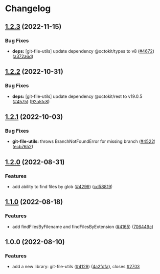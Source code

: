 # Changelog

## [1.2.3](https://github.com/googleapis/repo-automation-bots/compare/git-file-utils-v1.2.2...git-file-utils-v1.2.3) (2022-11-15)


### Bug Fixes

* **deps:** [git-file-utils] update dependency @octokit/types to v8 ([#4672](https://github.com/googleapis/repo-automation-bots/issues/4672)) ([a372a6d](https://github.com/googleapis/repo-automation-bots/commit/a372a6d6cab9535c77d830bbf079ba7594ed1b3e))

## [1.2.2](https://github.com/googleapis/repo-automation-bots/compare/git-file-utils-v1.2.1...git-file-utils-v1.2.2) (2022-10-31)


### Bug Fixes

* **deps:** [git-file-utils] update dependency @octokit/rest to v19.0.5 ([#4575](https://github.com/googleapis/repo-automation-bots/issues/4575)) ([92a5fc8](https://github.com/googleapis/repo-automation-bots/commit/92a5fc8a8d4a677fa36a72026687dd0f252550a1))

## [1.2.1](https://github.com/googleapis/repo-automation-bots/compare/git-file-utils-v1.2.0...git-file-utils-v1.2.1) (2022-10-03)


### Bug Fixes

* **git-file-utils:** throws BranchNotFoundError for missing branch ([#4522](https://github.com/googleapis/repo-automation-bots/issues/4522)) ([ecb7652](https://github.com/googleapis/repo-automation-bots/commit/ecb76529ab04e6676b8fd21a671281597ddab8b2))

## [1.2.0](https://github.com/googleapis/repo-automation-bots/compare/git-file-utils-v1.1.0...git-file-utils-v1.2.0) (2022-08-31)


### Features

* add ability to find files by glob ([#4299](https://github.com/googleapis/repo-automation-bots/issues/4299)) ([cd58819](https://github.com/googleapis/repo-automation-bots/commit/cd588194e6b28d97632bca1215d6af03b07e3797))

## [1.1.0](https://github.com/googleapis/repo-automation-bots/compare/git-file-utils-v1.0.0...git-file-utils-v1.1.0) (2022-08-18)


### Features

* add findFilesByFilename and findFilesByExtension ([#4165](https://github.com/googleapis/repo-automation-bots/issues/4165)) ([706449c](https://github.com/googleapis/repo-automation-bots/commit/706449ce1a7294357c6e04bd67c064bd9723bf2d))

## 1.0.0 (2022-08-10)


### Features

* add a new library: git-file-utils ([#4129](https://github.com/googleapis/repo-automation-bots/issues/4129)) ([4a2fdfa](https://github.com/googleapis/repo-automation-bots/commit/4a2fdfa2156b11555963283fb036e4b510cd10ff)), closes [#2703](https://github.com/googleapis/repo-automation-bots/issues/2703)

